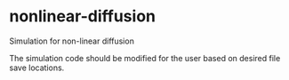 # nonlinear-diffusion
Simulation for non-linear diffusion

The simulation code should be modified for the user based on desired file save locations. 
